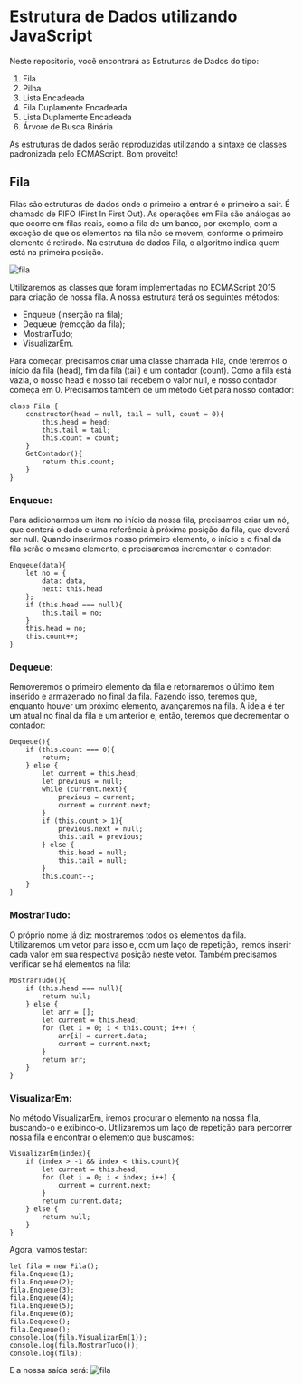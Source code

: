 # Estrutura de Dados utilizando JavaScript

Neste repositório, você encontrará as Estruturas de Dados do tipo:

1. Fila
2. Pilha
3. Lista Encadeada
4. Fila Duplamente Encadeada
5. Lista Duplamente Encadeada
6. Árvore de Busca Binária

As estruturas de dados serão reproduzidas utilizando a sintaxe de classes padronizada pelo ECMAScript. Bom proveito!

## Fila

Filas são estruturas de dados onde o primeiro a entrar é o primeiro a sair. É chamado de FIFO (First In First Out). As operações em Fila são análogas ao que ocorre em filas reais, como a fila de um banco, por exemplo, com a exceção de que os elementos na fila não se movem, conforme o primeiro elemento é retirado. Na estrutura de dados Fila, o algoritmo indica quem está na primeira posição.

![fila](https://user-images.githubusercontent.com/56840825/95017414-97816000-062f-11eb-817b-aae7fa1d9fc5.png)

Utilizaremos as classes que foram implementadas no ECMAScript 2015 para criação de nossa fila. A nossa estrutura terá os seguintes métodos:

- Enqueue (inserção na fila);
- Dequeue (remoção da fila);
- MostrarTudo;
- VisualizarEm.

Para começar, precisamos criar uma classe chamada Fila, onde teremos o início da fila (head), fim da fila (tail) e um contador (count). Como a fila está vazia, o nosso head e nosso tail recebem o valor null, e nosso contador começa em 0. Precisamos também de um método Get para nosso contador:

```
class Fila {
    constructor(head = null, tail = null, count = 0){
        this.head = head;
        this.tail = tail;
        this.count = count;
    }
    GetContador(){
        return this.count;
    }
}
```
### Enqueue:

Para adicionarmos um item no início da nossa fila, precisamos criar um nó, que conterá o dado e uma referência à próxima posição da fila, que deverá ser null. Quando inserirmos nosso primeiro elemento, o início e o final da fila serão o mesmo elemento, e precisaremos incrementar o contador:

```
Enqueue(data){
    let no = {
        data: data,
        next: this.head
    };
    if (this.head === null){
        this.tail = no;
    }
    this.head = no;
    this.count++;
}
```
### Dequeue:
Removeremos o primeiro elemento da fila e retornaremos o último item inserido e armazenado no final da fila. Fazendo isso, teremos que, enquanto houver um próximo elemento, avançaremos na fila. A ideia é ter um atual no final da fila e um anterior e, então, teremos que decrementar o contador:

```
Dequeue(){
    if (this.count === 0){
        return;
    } else {
        let current = this.head;
        let previous = null;
        while (current.next){
            previous = current;
            current = current.next;
        }
        if (this.count > 1){
            previous.next = null;
            this.tail = previous;
        } else {
            this.head = null;
            this.tail = null;
        }
        this.count--;
    }
}
```

### MostrarTudo:

O próprio nome já diz: mostraremos todos os elementos da fila. Utilizaremos um vetor para isso e, com um laço de repetição, iremos inserir cada valor em sua respectiva posição neste vetor. Também precisamos verificar se há elementos na fila:

```
MostrarTudo(){
    if (this.head === null){
        return null;
    } else {
        let arr = [];
        let current = this.head;
        for (let i = 0; i < this.count; i++) {
            arr[i] = current.data;
            current = current.next;
        }
        return arr;
    }
}
```

### VisualizarEm:

No método VisualizarEm, iremos procurar o elemento na nossa fila, buscando-o e exibindo-o. Utilizaremos um laço de repetição para percorrer nossa fila e encontrar o elemento que buscamos:

```
VisualizarEm(index){
    if (index > -1 && index < this.count){
        let current = this.head;
        for (let i = 0; i < index; i++) {
            current = current.next;
        }
        return current.data;
    } else {
        return null;
    }
}
```

Agora, vamos testar:

```
let fila = new Fila();
fila.Enqueue(1);
fila.Enqueue(2);
fila.Enqueue(3);
fila.Enqueue(4);
fila.Enqueue(5);
fila.Enqueue(6);
fila.Dequeue();
fila.Dequeue();
console.log(fila.VisualizarEm(1));
console.log(fila.MostrarTudo());
console.log(fila);
```
E a nossa saída será:
![fila](https://miro.medium.com/max/331/0*UUAYxtMwo9VGn6qc.png)
